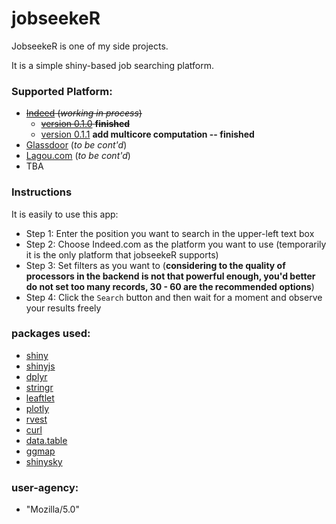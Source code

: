 # jobseekeR

JobseekeR is one of my side projects.

It is a simple shiny-based job searching platform.

### Supported Platform:    

  + ~~[Indeed](www.indeed.com) (*working in process*)~~    
      * ~~[version 0.1.0](https://jenhichho327.shinyapps.io/jobseekeR/)  **finished**~~
      * [version 0.1.1](https://jenhichho327.shinyapps.io/jobseekeR/)  **add multicore computation -- finished**
  + [Glassdoor](www.glassdoor.com) (*to be cont'd*)
  + [Lagou.com](https://www.lagou.com/) (*to be cont'd*)
  + TBA


### Instructions    

It is easily to use this app:    

  + Step 1: Enter the position you want to search in the upper-left text box
  + Step 2: Choose Indeed.com as the platform you want to use (temporarily it is the only platform that jobseekeR supports)
  + Step 3: Set filters as you want to (**considering to the quality of processors in the backend is not that powerful enough, you'd better do not set too many records, 30 - 60 are the recommended options**)
  + Step 4: Click the `Search` button and then wait for a moment and observe your results freely


### packages used:    

  + [shiny](https://shiny.rstudio.com/)
  + [shinyjs](https://github.com/daattali/shinyjs) 
  + [dplyr](https://github.com/tidyverse/dplyr)
  + [stringr](https://github.com/tidyverse/stringr)
  + [leaftlet](https://rstudio.github.io/leaflet/)
  + [plotly](https://plot.ly/r/)
  + [rvest](https://cran.r-project.org/web/packages/rvest/index.html)
  + [curl](https://cran.r-project.org/web/packages/curl/index.html)
  + [data.table](https://cran.r-project.org/web/packages/data.table/index.html)
  + [ggmap](https://github.com/dkahle/ggmap)
  + [shinysky](https://github.com/AnalytixWare/ShinySky)


### user-agency:    

  + "Mozilla/5.0"








